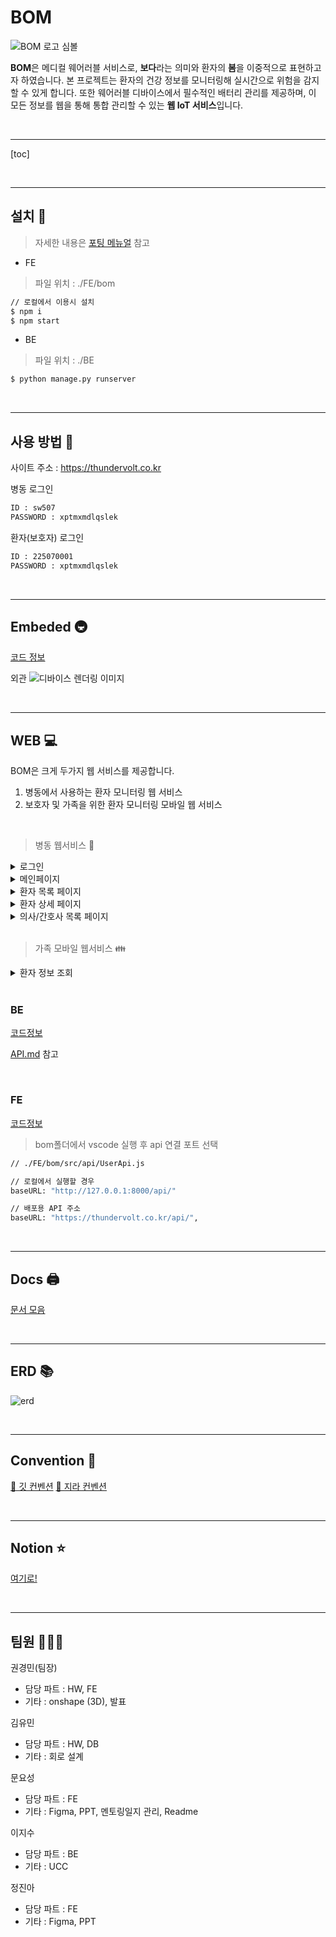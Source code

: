 # BOM

![BOM 로고 심볼](README.assets/BOM_l.jpg)

**BOM**은 메디컬 웨어러블 서비스로, **보다**라는 의미와 환자의 **봄**을 이중적으로 표현하고자 하였습니다. 본 프로젝트는 환자의 건강 정보를 모니터링해 실시간으로 위험을 감지할 수 있게 합니다. 또한 웨어러블 디바이스에서 필수적인 배터리 관리를 제공하며, 이 모든 정보를 웹을 통해 통합 관리할 수 있는 **웹 IoT 서비스**입니다.

<br>

---

[toc]

<br>

---

## 설치 💾

> 자세한 내용은 [포팅 메뉴얼]() 참고

- FE

> 파일 위치 : ./FE/bom

```bash
// 로컬에서 이용시 설치
$ npm i
$ npm start
```

- BE

> 파일 위치 : ./BE

```bash
$ python manage.py runserver
```

<br>

---

## 사용 방법 🎁

사이트 주소 : https://thundervolt.co.kr

병동 로그인

```tex
ID : sw507
PASSWORD : xptmxmdlqslek
```

환자(보호자) 로그인

```tex
ID : 225070001
PASSWORD : xptmxmdlqslek
```

<br>

---

## Embeded 🚇

[코드 정보](./Monitor)

외관
![디바이스 렌더링 이미지](README.assets/Device_img.png)




<br>

---

## WEB 💻

BOM은 크게 두가지 웹 서비스를 제공합니다.

1. 병동에서 사용하는 환자 모니터링 웹 서비스
2. 보호자 및 가족을 위한 환자 모니터링 모바일 웹 서비스

<br>

> 병동 웹서비스 🏣

<details>
<summary>로그인</summary>
<div markdown="1">

![logo](README.assets/login_gif.gif)

<br>
<br>
</div>
</details>
<details>
<summary>메인페이지</summary>
<div markdown="1">

![logo](README.assets/main.jpg)

<p>이곳에서 병동에 대한 정보를 확인할 수 있습니다.</p>
<span>- 상단부터 우측 하단까지 병동에 대한 데이터를 한눈에 파악하게 도와줍니다.</span><br>
<span>- 좌측 하단의 리스트를 통해 입원 환자들의 정보를 간략하게 살펴볼 수 있습니다.</span>
<br>
<br>
</div>
</details>
<details>
<summary>환자 목록 페이지</summary>
<div markdown="1">

![logo](README.assets/patients.jpg)
![logo](README.assets/patients_gif.gif)

<p>이곳에서 환자들에 대한 정보를 확인할 수 있습니다.</p>
<span>- 환자들의 정보를 검색하여 파악할 수 있고, 위험한 환자의 경우 따로 표시해줍니다.</span><br>
<span>- 또한 우측의 화살표 버튼을 통해 자동으로 넘어가는 캐로젤로 관제탑의 역할을 하는 페이지로 이동이 가능합니다.</span>
<br>
<br>
</div>
</details>
<details>
<summary>환자 상세 페이지</summary>
<div markdown="1">

![logo](README.assets/patient_detail_gif.gif)

<p>이곳에서 환자에 대한 상세 정보를 확인할 수 있습니다.</p>
<span>- 환자의 입원 정보와 생체신호(체온/심박수/산소포화도) 및 BMS정보(전압/온도 등) 을 파악할 수 있습니다..</span><br>
<span>- 또한 우측 상단의 버튼을 통해 기간 별로 데이터를 조회할 수 있고, 엑셀 다운로드 기능을 제공합니다.</span>
<br>
<br>
</div>
</details>
<details>
<summary>의사/간호사 목록 페이지</summary>
<div markdown="1">

![logo](README.assets/doctors.jpg)
![logo](README.assets/nurses.jpg)

<p>이곳에서 의사/간호사 목록을 확인할 수 있습니다.</p>
<span>- 툴팁을 통해 버튼에 마우스 오버하면 비상연락망을 확인할 수 있습니다.</span>
<br>
<br>
</div>
</details>

<br>

> 가족 모바일 웹서비스 👪

<details>
<summary>환자 정보 조회</summary>
<div markdown="1">

![logo](README.assets/nok_mobile.gif)

<br>
<br>
</div>
</details>

<br>

### BE

[코드정보](./BE/)

[API.md](./BE/API.md) 참고

<br>

### FE

[코드정보](./FE/bom/)

> bom폴더에서 vscode 실행 후 api 연결 포트 선택

```bash
// ./FE/bom/src/api/UserApi.js

// 로컬에서 실행할 경우
baseURL: "http://127.0.0.1:8000/api/"

// 배포용 API 주소
baseURL: "https://thundervolt.co.kr/api/",
```

<br>

---

## Docs 🖨

[문서 모음](./Docs)

<br>

---

## ERD 📚

![erd](README.assets/erd.svg)

<br>

---

## Convention 🤝

[🔗 깃 컨벤션](./GitConvention.md)
[🔗 지라 컨벤션](./JiraConvention.md)

<br>

---

## Notion ⭐

[여기로!](https://scratch-mail-c09.notion.site/b485f39de68846d98557cbad84b9ac44)

<br>

---

## 팀원 👨‍👧‍👦

권경민(팀장)

- 담당 파트 : HW, FE
- 기타 : onshape (3D), 발표

김유민

- 담당 파트 : HW, DB
- 기타 : 회로 설계

문요성

- 담당 파트 : FE
- 기타 : Figma, PPT, 멘토링일지 관리, Readme

이지수

- 담당 파트 : BE
- 기타 : UCC

정진아

- 담당 파트 : FE
- 기타 : Figma, PPT
